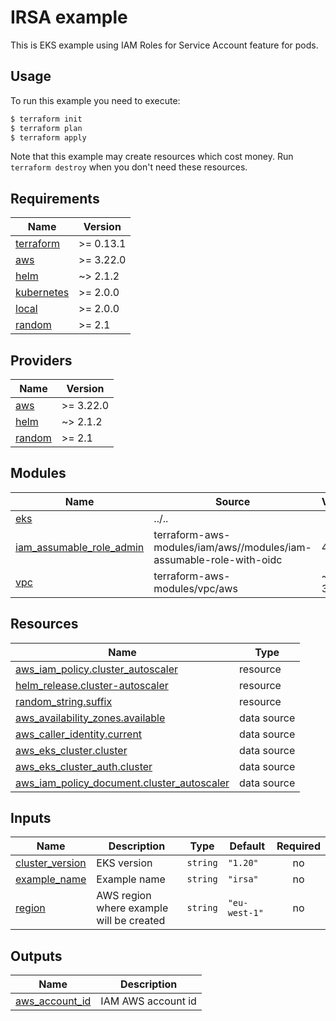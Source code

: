 # IRSA example

This is EKS example using IAM Roles for Service Account feature for pods.

## Usage

To run this example you need to execute:

```bash
$ terraform init
$ terraform plan
$ terraform apply
```

Note that this example may create resources which cost money. Run `terraform destroy` when you don't need these resources.

<!-- BEGINNING OF PRE-COMMIT-TERRAFORM DOCS HOOK -->
## Requirements

| Name | Version |
|------|---------|
| <a name="requirement_terraform"></a> [terraform](#requirement\_terraform) | >= 0.13.1 |
| <a name="requirement_aws"></a> [aws](#requirement\_aws) | >= 3.22.0 |
| <a name="requirement_helm"></a> [helm](#requirement\_helm) | ~> 2.1.2 |
| <a name="requirement_kubernetes"></a> [kubernetes](#requirement\_kubernetes) | >= 2.0.0 |
| <a name="requirement_local"></a> [local](#requirement\_local) | >= 2.0.0 |
| <a name="requirement_random"></a> [random](#requirement\_random) | >= 2.1 |

## Providers

| Name | Version |
|------|---------|
| <a name="provider_aws"></a> [aws](#provider\_aws) | >= 3.22.0 |
| <a name="provider_helm"></a> [helm](#provider\_helm) | ~> 2.1.2 |
| <a name="provider_random"></a> [random](#provider\_random) | >= 2.1 |

## Modules

| Name | Source | Version |
|------|--------|---------|
| <a name="module_eks"></a> [eks](#module\_eks) | ../.. |  |
| <a name="module_iam_assumable_role_admin"></a> [iam\_assumable\_role\_admin](#module\_iam\_assumable\_role\_admin) | terraform-aws-modules/iam/aws//modules/iam-assumable-role-with-oidc | 4.6.0 |
| <a name="module_vpc"></a> [vpc](#module\_vpc) | terraform-aws-modules/vpc/aws | ~> 3.7.0 |

## Resources

| Name | Type |
|------|------|
| [aws_iam_policy.cluster_autoscaler](https://registry.terraform.io/providers/hashicorp/aws/latest/docs/resources/iam_policy) | resource |
| [helm_release.cluster-autoscaler](https://registry.terraform.io/providers/hashicorp/helm/latest/docs/resources/release) | resource |
| [random_string.suffix](https://registry.terraform.io/providers/hashicorp/random/latest/docs/resources/string) | resource |
| [aws_availability_zones.available](https://registry.terraform.io/providers/hashicorp/aws/latest/docs/data-sources/availability_zones) | data source |
| [aws_caller_identity.current](https://registry.terraform.io/providers/hashicorp/aws/latest/docs/data-sources/caller_identity) | data source |
| [aws_eks_cluster.cluster](https://registry.terraform.io/providers/hashicorp/aws/latest/docs/data-sources/eks_cluster) | data source |
| [aws_eks_cluster_auth.cluster](https://registry.terraform.io/providers/hashicorp/aws/latest/docs/data-sources/eks_cluster_auth) | data source |
| [aws_iam_policy_document.cluster_autoscaler](https://registry.terraform.io/providers/hashicorp/aws/latest/docs/data-sources/iam_policy_document) | data source |

## Inputs

| Name | Description | Type | Default | Required |
|------|-------------|------|---------|:--------:|
| <a name="input_cluster_version"></a> [cluster\_version](#input\_cluster\_version) | EKS version | `string` | `"1.20"` | no |
| <a name="input_example_name"></a> [example\_name](#input\_example\_name) | Example name | `string` | `"irsa"` | no |
| <a name="input_region"></a> [region](#input\_region) | AWS region where example will be created | `string` | `"eu-west-1"` | no |

## Outputs

| Name | Description |
|------|-------------|
| <a name="output_aws_account_id"></a> [aws\_account\_id](#output\_aws\_account\_id) | IAM AWS account id |
<!-- END OF PRE-COMMIT-TERRAFORM DOCS HOOK -->
